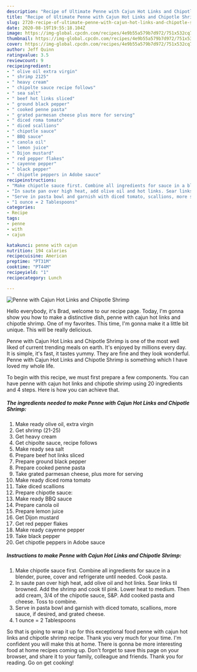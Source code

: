 ```yaml
---
description: "Recipe of Ultimate Penne with Cajun Hot Links and Chipotle Shrimp"
title: "Recipe of Ultimate Penne with Cajun Hot Links and Chipotle Shrimp"
slug: 2720-recipe-of-ultimate-penne-with-cajun-hot-links-and-chipotle-shrimp
date: 2020-08-19T19:55:18.104Z
image: https://img-global.cpcdn.com/recipes/4e9b55a579b7d972/751x532cq70/penne-with-cajun-hot-links-and-chipotle-shrimp-recipe-main-photo.jpg
thumbnail: https://img-global.cpcdn.com/recipes/4e9b55a579b7d972/751x532cq70/penne-with-cajun-hot-links-and-chipotle-shrimp-recipe-main-photo.jpg
cover: https://img-global.cpcdn.com/recipes/4e9b55a579b7d972/751x532cq70/penne-with-cajun-hot-links-and-chipotle-shrimp-recipe-main-photo.jpg
author: Jeff Quinn
ratingvalue: 3.5
reviewcount: 9
recipeingredient:
- " olive oil extra virgin"
- " shrimp 2125"
- " heavy cream"
- " chipolte sauce recipe follows"
- " sea salt"
- " beef hot links sliced"
- " ground black pepper"
- " cooked penne pasta"
- " grated parmesan cheese plus more for serving"
- " diced roma tomato"
- " diced scallions"
- " chipotle sauce"
- " BBQ sauce"
- " canola oil"
- " lemon juice"
- " Dijon mustard"
- " red pepper flakes"
- " cayenne pepper"
- " black pepper"
- " chipotle peppers in Adobe sauce"
recipeinstructions:
- "Make chipotle sauce first. Combine all ingredients for sauce in a blender, puree, cover and refrigerate until needed. Cook pasta."
- "In saute pan over high heat, add olive oil and hot links. Sear links til browned. Add the shrimp and cook til pink. Lower heat to medium. Then add cream, 3/4 of the chipotle sauce, S&amp;P. Add cooked pasta and cheese. Toss to combine."
- "Serve in pasta bowl and garnish with diced tomato, scallions, more sauce, if desired, and grated cheese."
- "1 ounce = 2 Tablespoons"
categories:
- Recipe
tags:
- penne
- with
- cajun

katakunci: penne with cajun 
nutrition: 194 calories
recipecuisine: American
preptime: "PT31M"
cooktime: "PT44M"
recipeyield: "1"
recipecategory: Lunch

---
```



![Penne with Cajun Hot Links and Chipotle Shrimp](https://img-global.cpcdn.com/recipes/4e9b55a579b7d972/751x532cq70/penne-with-cajun-hot-links-and-chipotle-shrimp-recipe-main-photo.jpg)

Hello everybody, it's Brad, welcome to our recipe page. Today, I'm gonna show you how to make a distinctive dish, penne with cajun hot links and chipotle shrimp. One of my favorites. This time, I'm gonna make it a little bit unique. This will be really delicious.

Penne with Cajun Hot Links and Chipotle Shrimp is one of the most well liked of current trending meals on earth. It's enjoyed by millions every day. It is simple, it's fast, it tastes yummy. They are fine and they look wonderful. Penne with Cajun Hot Links and Chipotle Shrimp is something which I have loved my whole life.




To begin with this recipe, we must first prepare a few components. You can have penne with cajun hot links and chipotle shrimp using 20 ingredients and 4 steps. Here is how you can achieve that.

<!--inarticleads1-->

##### The ingredients needed to make Penne with Cajun Hot Links and Chipotle Shrimp:

1. Make ready  olive oil, extra virgin
1. Get  shrimp (21-25)
1. Get  heavy cream
1. Get  chipolte sauce, recipe follows
1. Make ready  sea salt
1. Prepare  beef hot links sliced
1. Prepare  ground black pepper
1. Prepare  cooked penne pasta
1. Take  grated parmesan cheese, plus more for serving
1. Make ready  diced roma tomato
1. Take  diced scallions
1. Prepare  chipotle sauce:
1. Make ready  BBQ sauce
1. Prepare  canola oil
1. Prepare  lemon juice
1. Get  Dijon mustard
1. Get  red pepper flakes
1. Make ready  cayenne pepper
1. Take  black pepper
1. Get  chipotle peppers in Adobe sauce




<!--inarticleads2-->

##### Instructions to make Penne with Cajun Hot Links and Chipotle Shrimp:

1. Make chipotle sauce first. Combine all ingredients for sauce in a blender, puree, cover and refrigerate until needed. Cook pasta.
1. In saute pan over high heat, add olive oil and hot links. Sear links til browned. Add the shrimp and cook til pink. Lower heat to medium. Then add cream, 3/4 of the chipotle sauce, S&amp;P. Add cooked pasta and cheese. Toss to combine.
1. Serve in pasta bowl and garnish with diced tomato, scallions, more sauce, if desired, and grated cheese.
1. 1 ounce = 2 Tablespoons




So that is going to wrap it up for this exceptional food penne with cajun hot links and chipotle shrimp recipe. Thank you very much for your time. I'm confident you will make this at home. There is gonna be more interesting food at home recipes coming up. Don't forget to save this page on your browser, and share it to your family, colleague and friends. Thank you for reading. Go on get cooking!
